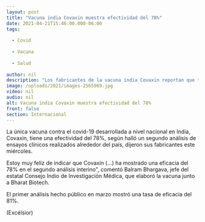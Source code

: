 ```yaml
---
layout: post
title: "Vacuna india Covaxin muestra efectividad del 78%"
date: 2021-04-21T15:46:00.000-06:00
tags:
  
  - Covid
  
  - Vacuna
  
  - Salud
  
author: nil
description: "Los fabricantes de la vacuna india Covaxin reportan que tiene una efectividad del 78% contra el covid-19, conforme a un segundo análisis de ensayos clínicos"
image: /uploads/2021/images-2565969.jpg
video: nil
audio: nil
alt: Vacuna india Covaxin muestra efectividad del 78%
front: false
section: Internacional
---
```


La única vacuna contra el covid-19 desarrollada a nivel nacional en India, Covaxin, tiene una efectividad del 78%, según halló un segundo análisis de ensayos clínicos realizados alrededor del país, dijeron sus fabricantes este miércoles.

Estoy muy feliz de indicar que Covaxin (...) ha mostrado una eficacia del 78% en el segundo análisis interino", comentó Balram Bhargava, jefe del estatal Consejo Indio de Investigación Médica, que elaboró la vacuna junto a Bharat Biotech.

El primer análisis hecho público en marzo mostró una tasa de eficacia del 81%.

(Excélsior)